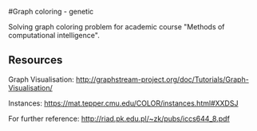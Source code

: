 #Graph coloring - genetic

Solving graph coloring problem for academic course "Methods of computational intelligence".

## Resources

Graph Visualisation: http://graphstream-project.org/doc/Tutorials/Graph-Visualisation/

Instances: https://mat.tepper.cmu.edu/COLOR/instances.html#XXDSJ

For further reference: http://riad.pk.edu.pl/~zk/pubs/iccs644_8.pdf

